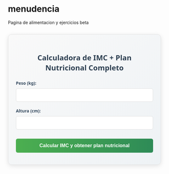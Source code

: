 # menudencia
Pagina de alimentacion y ejercicios beta
<div class="imc-calculator">
  <h2>Calculadora de IMC + Plan Nutricional Completo</h2>
  <form id="imc-form">
    <div class="form-group">
      <label for="weight">Peso (kg):</label>
      <input type="number" id="weight" step="0.1" min="20" max="300" required>
    </div>
    <div class="form-group">
      <label for="height">Altura (cm):</label>
      <input type="number" id="height" min="100" max="250" required>
    </div>
    <button type="submit">Calcular IMC y obtener plan nutricional</button>
  </form>
  <div id="imc-result" class="result-container" style="display: none;">
    <h3>Resultado:</h3>
    <p>Tu IMC es: <span id="imc-value">0</span></p>
    <p>Clasificación: <span id="imc-classification">-</span></p>
    <div id="imc-scale" class="scale">
      <div class="scale-labels">
        <span>Bajo peso</span>
        <span>Normal</span>
        <span>Sobrepeso</span>
        <span>Obesidad</span>
      </div>
      <div class="scale-bar">
        <div class="indicator" id="imc-indicator"></div>
      </div>
      <div class="scale-numbers">
        <span>18.5</span>
        <span>25</span>
        <span>30</span>
      </div>
    </div>
    
    <div class="nutrition-recommendations">
      <div class="nutrition-tabs">
        <button class="tab-btn active" data-tab="breakfast">Desayunos</button>
        <button class="tab-btn" data-tab="lunch">Almuerzos</button>
        <button class="tab-btn" data-tab="dinner">Cenas</button>
      </div>
      
      <div id="breakfast" class="tab-content active">
        <h3><i class="icon">🍳</i> Recomendaciones de Desayuno</h3>
        <div id="breakfast-content" class="recommendation-content"></div>
      </div>
      
      <div id="lunch" class="tab-content">
        <h3><i class="icon">🍲</i> Recomendaciones de Almuerzo</h3>
        <div id="lunch-content" class="recommendation-content"></div>
      </div>
      
      <div id="dinner" class="tab-content">
        <h3><i class="icon">🥗</i> Recomendaciones de Cena</h3>
        <div id="dinner-content" class="recommendation-content"></div>
      </div>
    </div>
  </div>
</div>

<style>
  .imc-calculator {
    font-family: 'Segoe UI', Tahoma, Geneva, Verdana, sans-serif;
    max-width: 600px;
    margin: 30px auto;
    padding: 25px;
    border-radius: 12px;
    background: linear-gradient(135deg, #f9f9f9 0%, #eef2f5 100%);
    box-shadow: 0 4px 15px rgba(0,0,0,0.1);
    border: 1px solid #e0e0e0;
  }
  
  h2 {
    color: #2c3e50;
    text-align: center;
    margin-bottom: 25px;
    font-size: 24px;
  }
  
  .form-group {
    margin-bottom: 20px;
  }
  
  label {
    display: block;
    margin-bottom: 8px;
    font-weight: 600;
    color: #34495e;
  }
  
  input {
    width: 100%;
    padding: 12px;
    border: 1px solid #ddd;
    border-radius: 6px;
    box-sizing: border-box;
    font-size: 16px;
    transition: border 0.3s;
  }
  
  input:focus {
    border-color: #4CAF50;
    outline: none;
    box-shadow: 0 0 0 2px rgba(76, 175, 80, 0.2);
  }
  
  button[type="submit"] {
    background: linear-gradient(to right, #4CAF50, #2E8B57);
    color: white;
    padding: 14px 20px;
    border: none;
    border-radius: 6px;
    cursor: pointer;
    font-size: 16px;
    width: 100%;
    transition: all 0.3s;
    font-weight: 600;
    margin-top: 10px;
  }
  
  button[type="submit"]:hover {
    background: linear-gradient(to right, #45a049, #267445);
    transform: translateY(-2px);
    box-shadow: 0 4px 8px rgba(0,0,0,0.1);
  }
  
  .result-container {
    margin-top: 30px;
    padding: 25px;
    background-color: white;
    border-radius: 10px;
    box-shadow: 0 2px 10px rgba(0,0,0,0.05);
    animation: fadeIn 0.5s ease-out;
  }
  
  @keyframes fadeIn {
    from { opacity: 0; transform: translateY(10px); }
    to { opacity: 1; transform: translateY(0); }
  }
  
  .scale {
    margin-top: 25px;
  }
  
  .scale-labels {
    display: flex;
    justify-content: space-between;
    font-size: 13px;
    margin-bottom: 8px;
    color: #555;
    font-weight: 500;
  }
  
  .scale-bar {
    height: 22px;
    background: linear-gradient(to right, #3498db, #2ecc71, #f39c12, #e74c3c);
    border-radius: 11px;
    position: relative;
    margin-bottom: 8px;
    overflow: hidden;
  }
  
  .indicator {
    position: absolute;
    top: -6px;
    width: 12px;
    height: 34px;
    background-color: #2c3e50;
    transform: translateX(-6px);
    border-radius: 3px;
    z-index: 2;
    box-shadow: 0 0 5px rgba(0,0,0,0.2);
  }
  
  .scale-numbers {
    display: flex;
    justify-content: space-between;
    font-size: 13px;
    margin-top: 5px;
    color: #555;
  }
  
  #imc-value {
    font-weight: bold;
    font-size: 22px;
    color: #2c3e50;
  }
  
  #imc-classification {
    font-weight: bold;
    text-transform: capitalize;
    color: #2c3e50;
    font-size: 18px;
  }
  
  .nutrition-recommendations {
    margin-top: 30px;
  }
  
  .nutrition-tabs {
    display: flex;
    border-bottom: 2px solid #e0e0e0;
    margin-bottom: 20px;
  }
  
  .tab-btn {
    padding: 12px 20px;
    background: none;
    border: none;
    cursor: pointer;
    font-size: 15px;
    font-weight: 600;
    color: #7f8c8d;
    position: relative;
    transition: all 0.3s;
  }
  
  .tab-btn.active {
    color: #2c3e50;
  }
  
  .tab-btn.active:after {
    content: '';
    position: absolute;
    bottom: -2px;
    left: 0;
    width: 100%;
    height: 3px;
    background: linear-gradient(to right, #4CAF50, #2E8B57);
    border-radius: 3px 3px 0 0;
  }
  
  .tab-btn:hover:not(.active) {
    color: #4CAF50;
    background-color: #f5f5f5;
  }
  
  .tab-content {
    display: none;
    animation: fadeIn 0.5s ease-out;
  }
  
  .tab-content.active {
    display: block;
  }
  
  .recommendation-content {
    background-color: #f8f9fa;
    border-radius: 8px;
    padding: 20px;
    margin-top: 15px;
  }
  
  .recommendation-content h4 {
    color: #2c3e50;
    margin-top: 0;
    margin-bottom: 15px;
    font-size: 18px;
    border-bottom: 1px solid #e0e0e0;
    padding-bottom: 10px;
  }
  
  .recommendation-content ul {
    padding-left: 20px;
    margin-bottom: 0;
  }
  
  .recommendation-content li {
    margin-bottom: 12px;
    line-height: 1.5;
    color: #34495e;
  }
  
  .recommendation-content strong {
    color: #2c3e50;
  }
  
  .icon {
    margin-right: 10px;
  }
  
  .general-tips {
    background-color: #e8f4f8;
    border-left: 4px solid #3498db;
    padding: 15px;
    margin-top: 20px;
    border-radius: 0 6px 6px 0;
  }
  
  .general-tips h4 {
    margin-top: 0;
    color: #2c3e50;
  }
  
  .general-tips p {
    margin-bottom: 0;
    color: #34495e;
  }
  
  @media (max-width: 600px) {
    .imc-calculator {
      padding: 15px;
      margin: 15px;
    }
    
    .nutrition-tabs {
      flex-wrap: wrap;
    }
    
    .tab-btn {
      flex: 1;
      min-width: 100px;
      padding: 10px 5px;
      font-size: 14px;
    }
  }
</style>

<script>
  document.getElementById('imc-form').addEventListener('submit', function(e) {
    e.preventDefault();
    
    const weight = parseFloat(document.getElementById('weight').value);
    const height = parseInt(document.getElementById('height').value) / 100;
    
    if (weight && height) {
      const imc = weight / (height * height);
      const roundedImc = Math.round(imc * 10) / 10;
      
      document.getElementById('imc-value').textContent = roundedImc;
      
      let classification = '';
      let indicatorPosition = 0;
      let breakfastRec = '';
      let lunchRec = '';
      let dinnerRec = '';
      
      if (imc < 18.5) {
        classification = 'Bajo peso';
        indicatorPosition = (imc / 18.5) * 25;
        
        // Desayunos
        breakfastRec = `
          <h4>Para aumentar energía y nutrientes</h4>
          <ul>
            <li><strong>Avena hipercalórica:</strong> Avena cocida con leche entera, miel, nueces, almendras y trozos de plátano</li>
            <li><strong>Tostadas integrales con aguacate y huevo:</strong> Pan integral con aguacate machacado, huevos revueltos y queso fresco</li>
            <li><strong>Batido energético:</strong> Leche entera, plátano, mantequilla de maní, avena y miel</li>
            <li><strong>Yogur griego con granola:</strong> Yogur griego natural con granola casera, miel y frutas frescas</li>
          </ul>
          <div class="general-tips">
            <h4>Consejos generales:</h4>
            <p>Incluye siempre proteínas y grasas saludables en cada desayuno. Añade frutos secos y semillas para aumentar calorías saludables.</p>
          </div>
        `;
        
        // Almuerzos
        lunchRec = `
          <h4>Almuerzos nutritivos y calóricos</h4>
          <ul>
            <li><strong>Pasta integral con atún:</strong> Pasta integral con atún al natural, aceite de oliva, tomate cherry y espinacas</li>
            <li><strong>Arroz con pollo y aguacate:</strong> Arroz integral con pechuga de pollo a la plancha, aguacate y vegetales salteados</li>
            <li><strong>Ensalada de quinoa:</strong> Quinoa con garbanzos, aguacate, tomate, pepino y aderezo de tahini</li>
            <li><strong>Crema de legumbres:</strong> Crema de lentejas o garbanzos con patata y trozos de jamón serrano</li>
          </ul>
          <div class="general-tips">
            <h4>Consejos generales:</h4>
            <p>Incluye carbohidratos complejos en cada comida junto con proteínas de calidad. Añade grasas saludables como aceite de oliva o aguacate.</p>
          </div>
        `;
        
        // Cenas
        dinnerRec = `
          <h4>Cenas nutritivas y fáciles de digerir</h4>
          <ul>
            <li><strong>Salmon al horno:</strong> Salmón con patatas asadas y brócoli al vapor</li>
            <li><strong>Tortilla española:</strong> Tortilla de patata con cebolla y pan integral</li>
            <li><strong>Sándwich nutritivo:</strong> Pan integral con pechuga de pavo, queso y aguacate</li>
            <li><strong>Crema de calabaza:</strong> Con trozos de pollo y semillas de calabaza</li>
          </ul>
          <div class="general-tips">
            <h4>Consejos generales:</h4>
            <p>Incluye proteínas en cada cena. Puedes añadir carbohidratos complejos para aumentar las calorías. Evita acostarte inmediatamente después de cenar.</p>
          </div>
        `;
        
      } else if (imc < 25) {
        classification = 'Peso normal';
        indicatorPosition = 25 + ((imc - 18.5) / (25 - 18.5)) * 25;
        
        // Desayunos
        breakfastRec = `
          <h4>Para mantener tu peso saludable</h4>
          <ul>
            <li><strong>Bowl de yogur y frutas:</strong> Yogur natural con fresas, arándanos, semillas de chía y granola</li>
            <li><strong>Tortilla de espinacas:</strong> Tortilla de 2 huevos con espinacas frescas, tomate y pan integral</li>
            <li><strong>Smoothie verde:</strong> Espinaca, plátano, leche de almendras y mantequilla de maní</li>
            <li><strong>Tostadas con hummus:</strong> Pan integral con hummus casero, pepino y tomate</li>
          </ul>
          <div class="general-tips">
            <h4>Consejos generales:</h4>
            <p>Mantén una variedad de alimentos en tus desayunos. Incluye proteínas, carbohidratos complejos y grasas saludables.</p>
          </div>
        `;
        
        // Almuerzos
        lunchRec = `
          <h4>Almuerzos equilibrados</h4>
          <ul>
            <li><strong>Ensalada completa:</strong> Lechuga, quinoa, pollo a la plancha, aguacate y nueces</li>
            <li><strong>Pescado al horno:</strong> Merluza o salmón con arroz integral y vegetales al vapor</li>
            <li><strong>Wraps integrales:</strong> Tortillas integrales con pavo, vegetales frescos y guacamole</li>
            <li><strong>Lentejas vegetales:</strong> Con zanahoria, calabaza y acompañadas de arroz</li>
          </ul>
          <div class="general-tips">
            <h4>Consejos generales:</h4>
            <p>La mitad de tu plato deberían ser vegetales, un cuarto proteínas magras y otro cuarto carbohidratos complejos. Varía tus fuentes de proteína.</p>
          </div>
        `;
        
        // Cenas
        dinnerRec = `
          <h4>Cenas ligeras pero nutritivas</h4>
          <ul>
            <li><strong>Crema de verduras:</strong> Calabaza, zanahoria o brócoli con trozos de pavo</li>
            <li><strong>Revuelto de setas:</strong> Huevo con champiñones y espárragos trigueros</li>
            <li><strong>Ensalada caprese:</strong> Mozzarella fresca, tomate y albahaca con un chorrito de aceite</li>
            <li><strong>Salmón a la plancha:</strong> Con espárragos y puré de coliflor</li>
          </ul>
          <div class="general-tips">
            <h4>Consejos generales:</h4>
            <p>Las cenas deben ser más ligeras que el almuerzo pero igualmente nutritivas. Incluye proteínas y vegetales. Limita los carbohidratos por la noche.</p>
          </div>
        `;
        
      } else if (imc < 30) {
        classification = 'Sobrepeso';
        indicatorPosition = 50 + ((imc - 25) / (30 - 25)) * 25;
        
        // Desayunos
        breakfastRec = `
          <h4>Para controlar el peso</h4>
          <ul>
            <li><strong>Huevos pochados con espárragos:</strong> 1-2 huevos sobre espárragos salteados con aguacate</li>
            <li><strong>Porridge de chía:</strong> Semillas de chía remojadas en leche desnatada con canela y frutos rojos</li>
            <li><strong>Tostada integral con queso cottage:</strong> Pan integral con queso cottage, tomate y pimienta</li>
            <li><strong>Smoothie de proteína:</strong> Leche desnatada, proteína en polvo sin azúcar y 1/2 plátano</li>
          </ul>
          <div class="general-tips">
            <h4>Consejos generales:</h4>
            <p>Controla las porciones y prioriza proteínas y fibra para mantenerte saciado. Limita los azúcares añadidos.</p>
          </div>
        `;
        
        // Almuerzos
        lunchRec = `
          <h4>Almuerzos saciantes bajos en calorías</h4>
          <ul>
            <li><strong>Ensalada de garbanzos:</strong> Garbanzos con pepino, tomate, cebolla morada y vinagreta de limón</li>
            <li><strong>Pollo al curry light:</strong> Pechuga de pollo con curry light, leche de coco light y vegetales</li>
            <li><strong>Merluza en salsa verde:</strong> Con espárragos y guisantes</li>
            <li><strong>Calabacines rellenos:</strong> Calabacín relleno de carne magra picada y quinoa</li>
          </ul>
          <div class="general-tips">
            <h4>Consejos generales:</h4>
            <p>Llena la mitad del plato con vegetales sin almidón. Elige métodos de cocción como horno, plancha o vapor en lugar de fritos.</p>
          </div>
        `;
        
        // Cenas
        dinnerRec = `
          <h4>Cenas ligeras y proteicas</h4>
          <ul>
            <li><strong>Sopa de miso con tofu:</strong> Sopa japonesa ligera con tofu y algas</li>
            <li><strong>Tortilla de claras:</strong> Con espinacas y champiñones</li>
            <li><strong>Ensalada de atún:</strong> Lechuga, atún al natural, huevo duro y pepino</li>
            <li><strong>Pescado blanco al horno:</strong> Con pimentón y limón, acompañado de brócoli</li>
          </ul>
          <div class="general-tips">
            <h4>Consejos generales:</h4>
            <p>Las cenas deben ser las comidas más ligeras del día. Incluye proteínas magras y vegetales. Evita carbohidratos refinados por la noche.</p>
          </div>
        `;
        
      } else {
        classification = 'Obesidad';
        indicatorPosition = 75 + ((Math.min(imc, 40) - 30) / (40 - 30)) * 25;
        
        // Desayunos
        breakfastRec = `
          <h4>Para comenzar el día de forma saludable</h4>
          <ul>
            <li><strong>Revuelto de claras:</strong> 3 claras de huevo con espinacas, champiñones y tomate cherry</li>
            <li><strong>Yogur desnatado con semillas:</strong> Yogur griego 0% con semillas de linaza y 5 almendras</li>
            <li><strong>Tortilla de avena:</strong> Avena molida mezclada con claras de huevo y canela</li>
            <li><strong>Pan integral con pavo:</strong> 1 rebanada de pan integral con pechuga de pavo y té verde</li>
          </ul>
          <div class="general-tips">
            <h4>Consejos generales:</h4>
            <p>Enfócate en proteínas magras y fibra para controlar el apetito. Evita jugos y azúcares añadidos. Bebe agua en lugar de bebidas calóricas.</p>
          </div>
        `;
        
        // Almuerzos
        lunchRec = `
          <h4>Almuerzos saludables para control de peso</h4>
          <ul>
            <li><strong>Ensalada de lentejas:</strong> Lentejas con zanahoria, apio y vinagreta de mostaza</li>
            <li><strong>Pechuga a la plancha:</strong> Con puré de coliflor y ensalada verde</li>
            <li><strong>Crema de calabacín:</strong> Sin patata, con trozos de pollo desmenuzado</li>
            <li><strong>Merluza al vapor:</strong> Con espárragos y brócoli</li>
          </ul>
          <div class="general-tips">
            <h4>Consejos generales:</h4>
            <p>Controla las porciones. Usa platos más pequeños. Mastica lentamente. Prioriza vegetales sin almidón y proteínas magras.</p>
          </div>
        `;
        
        // Cenas
        dinnerRec = `
          <h4>Cenas muy ligeras y nutritivas</h4>
          <ul>
            <li><strong>Sopa de verduras:</strong> Con trozos de pavo o pollo</li>
            <li><strong>Ensalada de atún:</strong> Lechuga, atún al natural, pepino y vinagre</li>
            <li><strong>Omelette de claras:</strong> Con espinacas y tomate</li>
            <li><strong>Pescado blanco al papillote:</strong> Con limón y especias, acompañado de espárragos</li>
          </ul>
          <div class="general-tips">
            <h4>Consejos generales:</h4>
            <p>Cena temprano (antes de las 8pm). Evita carbohidratos por la noche. Las cenas deben ser las comidas más ligeras del día.</p>
          </div>
        `;
      }
      
      document.getElementById('imc-classification').textContent = classification;
      document.getElementById('imc-indicator').style.left = `${Math.min(100, Math.max(0, indicatorPosition))}%`;
      document.getElementById('breakfast-content').innerHTML = breakfastRec;
      document.getElementById('lunch-content').innerHTML = lunchRec;
      document.getElementById('dinner-content').innerHTML = dinnerRec;
      
      document.getElementById('imc-result').style.display = 'block';
      
      // Activar pestañas
      const tabBtns = document.querySelectorAll('.tab-btn');
      const tabContents = document.querySelectorAll('.tab-content');
      
      tabBtns.forEach(btn => {
        btn.addEventListener('click', () => {
          tabBtns.forEach(b => b.classList.remove('active'));
          tabContents.forEach(c => c.classList.remove('active'));
          
          btn.classList.add('active');
          document.getElementById(btn.dataset.tab).classList.add('active');
        });
      });
    }
  });
</script>
